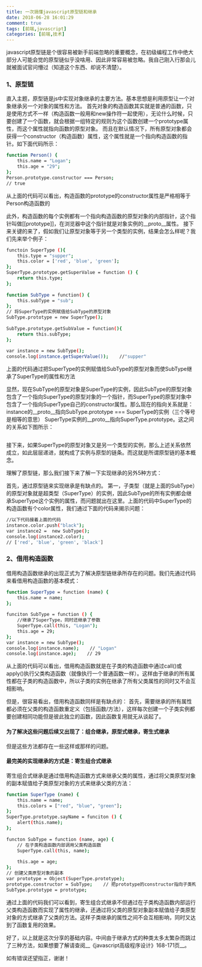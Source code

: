 ```yaml
---
title: 一次搞懂javascript原型链和继承
date: 2018-06-28 16:01:29
comment: true
tags: [前端,javascript]
categories: [前端,技术]
---
```

javascript原型链是个很容易被新手前端忽略的重要概念，在初级编程工作中绝大部分人可能会觉的原型链似乎没啥用、因此非常容易被忽略。我自己刚入行那会儿就被面试官问懵过（知道这个东西、却说不清楚）。

### 1、原型链
直入主题，原型链是js中实现对象继承的主要方法。基本思想是利用原型让一个对象继承另一个对象的属性和方法。
首先对象的构造函数其实就是普通的函数，只是使用方式不一样（构造函数一般用和new操作符一起使用），无论什么时候，只要创建了一个函数，就会根据一组特定的规则为这个函数创建一个prototype属性，而这个属性就指向函数的原型对象。
而且在默认情况下，所有原型对象都会获得一个constructor（构造函数）属性，这个属性就是一个指向构造函数的指针。如下面代码所示：

```bash
function Person() {
    this.name = "Logan";
    this.age = "29";
};
Person.prototype.constructor === Person;
// true
```

从上面的代码可以看出，构造函数的prototype的constructor属性是严格相等于Person构造函数的

此外，构造函数的每个实例都有一个指向构造函数的原型对象的内部指针，这个指针叫做[[prototype]]，在浏览器中这个指针就是对象实例的\_\_proto\_\_属性。
接下来关键的来了，假如我们让原型对象等于另一个类型的实例，结果会怎么样呢？我们先来举个例子：

```bash
functoin SuperType (){
    this.type = "supper";
    this.color = ['red', 'blue', 'green'];
};
SuperType.prototype.getSuperValue = function () {
    return this.type;
};
 
function SubType = function() {
    this.subType = "sub";
};
// 将SuperType的实例赋值给SubType的原型对象
SubType.prototype = new SuperType();
 
SubType.prototype.getSubValue = function(){
    return this.subType;
};
 
var instance = new SubType();
console.log(instance.getSuperValue());    //"supper"
```
上面的代码通过把SuperType的实例赋值给SubType的原型对象而使SubType继承了SuperType的属性和方法

显然，现在SubType的原型对象是SuperType的实例，因此SubType的原型对象包含了一个指向SuperType的原型对象的一个指针，而SuperType的原型对象中包含了一个指向SuperType自己的constructor属性。那么现在的指向关系就是：
instance的\_\_proto\_\_指向SubType.prototype === SuperType的实例（三个等号是相等的意思）
SuperType实例的\_\_proto\_\_指向SuperType.prototype。这之间的关系如下图所示：

<img src="prototype1.png" alt="">

接下来，如果SuperType的原型对象又是另一个类型的实例，那么上述关系依然成立，如此层层递进，就构成了实例与原型的链条。而这就是所谓原型链的基本概念。

理解了原型链，那么我们接下来了解一下实现继承的另外5种方式：

首先，通过原型链来实现继承是有缺点的。
第一，子类型（就是上面的SubType）的原型对象就是超类型（SuperType）的实例，因此SubType的所有实例都会继承SuperType这个实例的属性，而问题就出在这里。上面的代码中SuperType的构造函数有个color属性，我们通过下面的代码来揭示问题：

```bash
//以下代码接着上面的代码
instance.color.push("black");
var instance2 =  new SubType();
console.log(instance2.color);
// ['red', 'blue', 'green', 'black']
```

### 2、借用构造函数
借用构造函数继承的出现正式为了解决原型链继承所存在的问题。我们先通过代码来看借用构造函数的基本模式：

```bash
function SuperType = function (name) {
    this.name = name;
};
 
funciton SubType = function () {
    //继承了SuperType，同时还继承了参数
    SuperType.call(this, "Logan");
    this.age = 29;
}; 
var instance = new SubType();
console.log(instance.name);    // "Logan"
console.log(instance.age);    // 29
```

从上面的代码可以看出，借用构造函数就是在子类的构造函数中通过call()或apply()执行父类构造函数（就像执行一个普通函数一样）。这样由于继承的所有属性都在子类的构造函数中，所以子类的实例在继承了所有父类属性的同时又不会互相影响。

但是，很容易看出，借用构造函数同样是有缺点的：
首先，需要继承的所有属性都必须在父类的构造函数重定义（包括函数/方法），这样每次创建一个子类实例都要创建相同功能但是彼此独立的函数，因此函数复用就无从谈起了。

#### 为了解决这些问题后续又出现了：组合继承，原型式继承，寄生式继承
但是这些方法都存在一些这样或那样的问题。

#### 最完美的实现继承的方式是：寄生组合式继承
寄生组合式继承是通过借用构造函数方式来继承父类的属性，通过将父类原型对象的副本赋值给子类原型对象的方式来继承父类的方法：

```bash
function SuperType (name) {
    this.name = name;
    this.colors = ["red", "blue", "green"];
};
SuperType.prototype.sayName = funciton () {
    alert(this.name);
};
 
functon SubType = function (name, age) {
    // 在子类构造函数内部调用父类构造函数
    SuperType.call(this, name);
 
    this.age = age;
};
// 创建父类原型对象的副本
var prototype = Object(SuperType.prototype);
prototype.constructor = SubType;    // 把prototype的constructor指向子类构造函数
SubType.prototype = prototype;
```

通过上面的代码我们可以看到，寄生组合式继承不但通过在子类构造函数内部运行父类构造函数而实现了属性的继承，还通过将父类的原型对象副本赋值给子类原型对象的方式继承了父类的方法。这样子类继承的属性之间不会互相影响，同时又达到了函数复用的效果。

好了，以上就是这次分享的基础内容。中间由于继承方式的种类太多太繁杂而跳过了三种方法，如果想要了解请查阅__《javascript高级程序设计》168-171页__。

如有错误还望指正，谢谢！